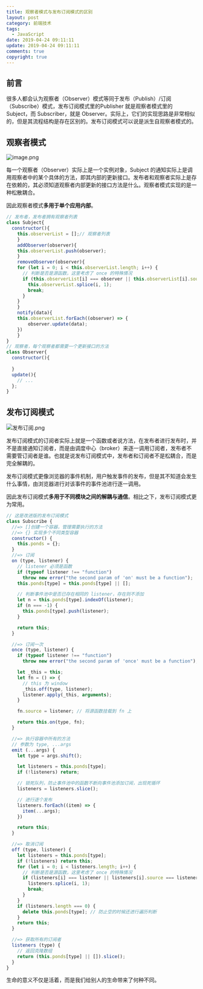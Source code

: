 ```yaml
---
title: 观察者模式与发布订阅模式的区别
layout: post
category: 前端技术
tags:
  - JavaScript
date: 2019-04-24 09:11:11
update: 2019-04-24 09:11:11
comments: true
copyright: true
---
```


## 前言

很多人都会认为观察者（Observer）模式等同于发布（Publish）/订阅（Subscribe）模式，发布订阅模式里的Publisher 就是观察者模式里的 Subject，而 Subscriber，就是 Observer。实际上，它们的实现思路是非常相似的，但是其流程结构是存在区别的。发布订阅模式可以说是派生自观察者模式的。

<!-- more -->

## 观察者模式


![image.png](https://cdn.nlark.com/yuque/0/2019/png/190267/1556075651232-6eb7b787-a61f-453b-8fa5-40c53e00742c.png#align=left&display=inline&height=267&name=image.png&originHeight=316&originWidth=513&size=20925&status=done&width=433)

每一个观察者（Observer）实际上是一个实例对象，Subject 的通知实际上是调用观察者中的某个具体的方法，即其内部的更新接口。发布者和观察者实际上是存在依赖的，其必须知道观察者内部更新的接口方法是什么。观察者模式实现的是一种松散耦合。

因此观察者模式**多用于单个应用内部**。

```javascript
// 发布者，发布者拥有观察者列表
class Subject{
  constructor(){
    this.observerList = [];// 观察者列表
	}
	addObserver(observer){
  	this.observerList.push(observer);
	}
	removeObserver(observer){
  	for (let i = 0; i < this.observerList.length; i++) {
      // 判断是否是源函数，这里考虑了 once 的特殊情况
      if (this.observerList[i] === observer || this.observerList[i].source === observer) {
        this.observerList.splice(i, 1);
        break;
      }
    }
	}
	notify(data){
    this.observerList.forEach((observer) => {
    	observer.update(data);
    })
	}
}
// 观察者，每个观察者都需要一个更新接口的方法
class Observer{
  constructor(){
    
  }
  update(){
    // ...
  };
}
```

## 发布订阅模式

![发布订阅.png](https://cdn.nlark.com/yuque/0/2019/png/190267/1556073119619-8c82c0ac-80c9-465b-8fb6-236ef6820360.png#align=left&display=inline&height=215&name=%E5%8F%91%E5%B8%83%E8%AE%A2%E9%98%85.png&originHeight=248&originWidth=861&size=23647&status=done&width=746)

发布订阅模式的订阅者实际上就是一个函数或者说方法，在发布者进行发布时，并不是直接通知订阅者，而是由调度中心（broker）来逐一调用订阅者，发布者不需要管订阅者是谁。也就是说发布订阅模式中，发布者和订阅者不是松耦合，而是完全解耦的。

发布订阅模式更像浏览器的事件机制，用户触发事件的发布，但是其不知道会发生什么事情，由浏览器进行对该事件的事件池进行逐一调用。

因此发布订阅模式**多用于不同模块之间的解耦与通信**。相比之下，发布订阅模式更为常用。

```javascript
// 这是改进版的发布订阅模式
class Subscribe {
  //=> []创建一个容器，管理需要执行的方法
  //=> {} 实现多个不同类型容器
  constructor() {
    this.ponds = {};
  }
  //=> 订阅
  on (type, listener) {
    // listener 必须是函数
    if (typeof listener !== "function")
      throw new error("the second param of 'on' must be a function");
    this.ponds[type] = this.ponds[type] || [];

    // 判断事件池中是否已存在相同的 listener，存在则不添加
    let n = this.ponds[type].indexOf(listener);
    if (n === -1) {
      this.ponds[type].push(listener);
    }

    return this;
  }

  //=> 订阅一次
  once (type, listener) {
    if (typeof listener !== "function")
      throw new error("the second param of 'once' must be a function");

    let _this = this;
    let fn = () => {
      // this 为 window
      _this.off(type, listener);
      listener.apply(_this, arguments);
    }

    fn.source = listener; // 将源函数挂载到 fn 上

    return this.on(type, fn);
  }

  //=> 执行容器中所有的方法
  // 参数为 type, ...args
  emit (...args) {
    let type = args.shift();

    let listeners = this.ponds[type];
    if (!listeners) return;

    // 锁死队列，防止事件池中的函数不断向事件池添加订阅，出现死循环
    listeners = listeners.slice();

    // 进行逐个发布
    listeners.forEach((item) => {
      item(...args);
    })

    return this;
  }

  //=> 取消订阅
  off (type, listener) {
    let listeners = this.ponds[type];
    if (!listeners) return this;
    for (let i = 0; i < listeners.length; i++) {
      // 判断是否是源函数，这里考虑了 once 的特殊情况
      if (listeners[i] === listener || listeners[i].source === listener) {
        listeners.splice(i, 1);
        break;
      }
    }
    if (listeners.length === 0) {
      delete this.ponds[type]; // 防止空的时候还进行遍历判断
    }
    return this;
  }

  //=> 获取所有的订阅者
  listeners (type) {
    // 返回克隆数组
    return (this.ponds[type] || []).slice();
  }
}
```

<Quote>生命的意义不仅是活着，而是我们给别人的生命带来了何种不同。</Quote>